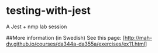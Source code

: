 # testing-with-jest
A Jest + nmp lab session


##More information (in Swedish)
See this page: [http://mah-dv.github.io/courses/da344a-da355a/exercises/ex11.html]
